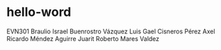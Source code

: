 # hello-word
EVN301
Braulio Israel Buenrostro Vázquez
Luis Gael Cisneros Pérez
Axel Ricardo Méndez Aguirre
Juarit Roberto Mares Valdez
